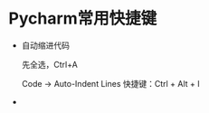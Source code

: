 # Pycharm常用快捷键

* 自动缩进代码

    先全选，Ctrl+A

    Code -> Auto-Indent Lines
    快捷键：Ctrl + Alt + I

* 



